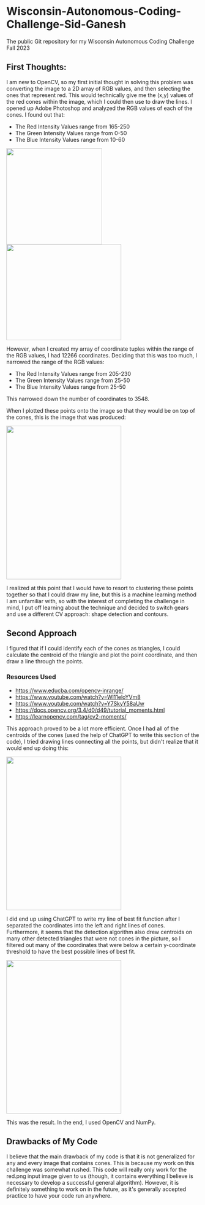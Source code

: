 # Wisconsin-Autonomous-Coding-Challenge-Sid-Ganesh
The public Git repository for my Wisconsin Autonomous Coding Challenge Fall 2023

## First Thoughts:
I am new to OpenCV, so my first initial thought in solving this problem was converting the image to a 2D array of RGB values, and then selecting the ones that represent red. This would technically give me the (x,y) values of the red cones within the image, which I could then use to draw the lines.
I opened up Adobe Photoshop and analyzed the RGB values of each of the cones. I found out that:
  - The Red Intensity Values range from 165-250
  - The Green Intensity Values range from 0-50
  - The Blue Intensity Values range from 10-60


<img src="https://github.com/SidGanesh41053/Wisconsin-Autonomous-Coding-Challenge-Sid-Ganesh/assets/131557045/a2c7e529-37f8-42ed-9f56-d9bca9eae78a" width="250" height="250">

<img src="https://github.com/SidGanesh41053/Wisconsin-Autonomous-Coding-Challenge-Sid-Ganesh/assets/131557045/709b844e-b8c3-4d14-a098-3736015f56e5" width="300" height="250">

However, when I created my array of coordinate tuples within the range of the RGB values, I had 12266 coordinates. Deciding that this was too much, I narrowed the range of the RGB values:  
  - The Red Intensity Values range from 205-230
  - The Green Intensity Values range from 25-50
  - The Blue Intensity Values range from 25-50

This narrowed down the number of coordinates to 3548.

When I plotted these points onto the image so that they would be on top of the cones, this is the image that was produced:

<img src="https://github.com/SidGanesh41053/Wisconsin-Autonomous-Coding-Challenge-Sid-Ganesh/assets/131557045/da486512-809c-4476-9fec-e1f69c933144" width="300" height="400">

I realized at this point that I would have to resort to clustering these points together so that I could draw my line, but this is a machine learning method I am unfamiliar with, so with the interest of completing the challenge in mind, I put off learning about the technique and decided to switch gears and use a different CV approach: shape detection and contours.

## Second Approach
I figured that if I could identify each of the cones as triangles, I could calculate the centroid of the triangle and plot the point coordinate, and then draw a line through the points.
### Resources Used
  - https://www.educba.com/opencv-inrange/
  - https://www.youtube.com/watch?v=Wl11eloYVm8
  - https://www.youtube.com/watch?v=Y7SkyY58aUw
  - https://docs.opencv.org/3.4/d0/d49/tutorial_moments.html
  - https://learnopencv.com/tag/cv2-moments/

This approach proved to be a lot more efficient. Once I had all of the centroids of the cones (used the help of ChatGPT to write this section of the code), I tried drawing lines connecting all the points, but didn't realize that it would end up doing this:

<img src=https://github.com/SidGanesh41053/Wisconsin-Autonomous-Coding-Challenge-Sid-Ganesh/assets/131557045/81865ff5-93d4-4e4b-888e-4ca6ca5de272 width="300" height="400">


I did end up using ChatGPT to write my line of best fit function after I separated the coordinates into the left and right lines of cones. Furthermore, it seems that the detection algorithm also drew centroids on many other detected triangles that were not cones in the picture, so I filtered out many of the coordinates that were below a certain y-coordinate threshold to have the best possible lines of best fit. 

<img src=https://github.com/SidGanesh41053/Wisconsin-Autonomous-Coding-Challenge-Sid-Ganesh/assets/131557045/0c92f72a-13a8-4c6c-8952-a13f57af4af1 width="300" height="400">

This was the result.
In the end, I used OpenCV and NumPy.

## Drawbacks of My Code
I believe that the main drawback of my code is that it is not generalized for any and every image that contains cones. This is because my work on this challenge was somewhat rushed. This code will really only work for the red.png input image given to us (though, it contains everything I believe is necessary to develop a successful general algorithm). However, it is definitely something to work on in the future, as it's generally accepted practice to have your code run anywhere.
